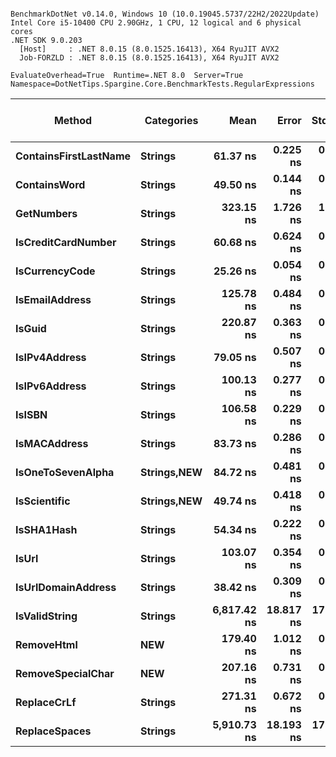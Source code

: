 ```

BenchmarkDotNet v0.14.0, Windows 10 (10.0.19045.5737/22H2/2022Update)
Intel Core i5-10400 CPU 2.90GHz, 1 CPU, 12 logical and 6 physical cores
.NET SDK 9.0.203
  [Host]     : .NET 8.0.15 (8.0.1525.16413), X64 RyuJIT AVX2
  Job-FORZLD : .NET 8.0.15 (8.0.1525.16413), X64 RyuJIT AVX2

EvaluateOverhead=True  Runtime=.NET 8.0  Server=True  
Namespace=DotNetTips.Spargine.Core.BenchmarkTests.RegularExpressions  

```
| Method                | Categories      | Mean        | Error     | StdDev    | StdErr   | Min         | Q1          | Median      | Q3          | Max         | Op/s         | CI99.9% Margin | Iterations | Kurtosis | MValue | Skewness | Rank | LogicalGroup | Baseline | Gen0   | Code Size | Completed Work Items | Lock Contentions | Exceptions | Allocated |
|---------------------- |---------------- |------------:|----------:|----------:|---------:|------------:|------------:|------------:|------------:|------------:|-------------:|---------------:|-----------:|---------:|-------:|---------:|-----:|------------- |--------- |-------:|----------:|---------------------:|-----------------:|-----------:|----------:|
| **ContainsFirstLastName** | **Strings**         |    **61.37 ns** |  **0.225 ns** |  **0.199 ns** | **0.053 ns** |    **61.02 ns** |    **61.26 ns** |    **61.28 ns** |    **61.54 ns** |    **61.71 ns** | **16,295,216.5** |       **6.973 ns** |      **14.00** |    **1.751** |  **2.000** |   **0.2064** |    **5** | *****            | **No**       |      **-** |     **796 B** |                    **-** |                **-** |          **-** |         **-** |
| **ContainsWord**          | **Strings**         |    **49.50 ns** |  **0.144 ns** |  **0.127 ns** | **0.034 ns** |    **49.31 ns** |    **49.38 ns** |    **49.53 ns** |    **49.60 ns** |    **49.69 ns** | **20,201,205.5** |       **6.983 ns** |      **14.00** |    **1.421** |  **2.000** |  **-0.1963** |    **3** | *****            | **No**       |      **-** |     **143 B** |                    **-** |                **-** |          **-** |         **-** |
| **GetNumbers**            | **Strings**         |   **323.15 ns** |  **1.726 ns** |  **1.614 ns** | **0.417 ns** |   **320.41 ns** |   **321.94 ns** |   **323.36 ns** |   **323.75 ns** |   **325.98 ns** |  **3,094,495.6** |       **7.292 ns** |      **15.00** |    **2.026** |  **2.000** |   **0.0511** |   **16** | *****            | **No**       | **0.0076** |        **NA** |                    **-** |                **-** |          **-** |     **712 B** |
| **IsCreditCardNumber**    | **Strings**         |    **60.68 ns** |  **0.624 ns** |  **0.583 ns** | **0.151 ns** |    **60.14 ns** |    **60.26 ns** |    **60.42 ns** |    **60.98 ns** |    **61.90 ns** | **16,478,909.9** |       **7.425 ns** |      **15.00** |    **2.737** |  **2.000** |   **1.0133** |    **5** | *****            | **No**       |      **-** |     **796 B** |                    **-** |                **-** |          **-** |         **-** |
| **IsCurrencyCode**        | **Strings**         |    **25.26 ns** |  **0.054 ns** |  **0.100 ns** | **0.015 ns** |    **25.12 ns** |    **25.19 ns** |    **25.24 ns** |    **25.31 ns** |    **25.68 ns** | **39,585,239.6** |      **21.492 ns** |      **43.00** |    **8.206** |  **2.000** |   **1.7510** |    **1** | *****            | **No**       |      **-** |     **716 B** |                    **-** |                **-** |          **-** |         **-** |
| **IsEmailAddress**        | **Strings**         |   **125.78 ns** |  **0.484 ns** |  **0.453 ns** | **0.117 ns** |   **125.24 ns** |   **125.43 ns** |   **125.67 ns** |   **125.99 ns** |   **126.61 ns** |  **7,950,471.3** |       **7.442 ns** |      **15.00** |    **2.000** |  **2.000** |   **0.6307** |   **11** | *****            | **No**       |      **-** |     **796 B** |                    **-** |                **-** |          **-** |         **-** |
| **IsGuid**                | **Strings**         |   **220.87 ns** |  **0.363 ns** |  **0.303 ns** | **0.084 ns** |   **220.27 ns** |   **220.69 ns** |   **220.89 ns** |   **221.15 ns** |   **221.28 ns** |  **4,527,505.5** |       **6.458 ns** |      **13.00** |    **2.002** |  **2.000** |  **-0.3816** |   **14** | *****            | **No**       |      **-** |     **796 B** |                    **-** |                **-** |          **-** |         **-** |
| **IsIPv4Address**         | **Strings**         |    **79.05 ns** |  **0.507 ns** |  **0.474 ns** | **0.122 ns** |    **78.38 ns** |    **78.65 ns** |    **79.13 ns** |    **79.33 ns** |    **80.09 ns** | **12,650,373.3** |       **7.439 ns** |      **15.00** |    **2.256** |  **2.000** |   **0.3853** |    **6** | *****            | **No**       |      **-** |     **796 B** |                    **-** |                **-** |          **-** |         **-** |
| **IsIPv6Address**         | **Strings**         |   **100.13 ns** |  **0.277 ns** |  **0.259 ns** | **0.067 ns** |    **99.72 ns** |    **99.89 ns** |   **100.17 ns** |   **100.35 ns** |   **100.53 ns** |  **9,986,678.3** |       **7.467 ns** |      **15.00** |    **1.440** |  **2.000** |  **-0.0885** |    **8** | *****            | **No**       |      **-** |     **796 B** |                    **-** |                **-** |          **-** |         **-** |
| **IsISBN**                | **Strings**         |   **106.58 ns** |  **0.229 ns** |  **0.214 ns** | **0.055 ns** |   **106.15 ns** |   **106.44 ns** |   **106.59 ns** |   **106.70 ns** |   **106.95 ns** |  **9,382,450.4** |       **7.472 ns** |      **15.00** |    **2.375** |  **2.000** |  **-0.0466** |   **10** | *****            | **No**       |      **-** |     **796 B** |                    **-** |                **-** |          **-** |         **-** |
| **IsMACAddress**          | **Strings**         |    **83.73 ns** |  **0.286 ns** |  **0.268 ns** | **0.069 ns** |    **83.25 ns** |    **83.57 ns** |    **83.67 ns** |    **83.87 ns** |    **84.23 ns** | **11,943,157.8** |       **7.465 ns** |      **15.00** |    **2.140** |  **2.000** |   **0.2308** |    **7** | *****            | **No**       |      **-** |     **796 B** |                    **-** |                **-** |          **-** |         **-** |
| **IsOneToSevenAlpha**     | **Strings,**NEW**** |    **84.72 ns** |  **0.481 ns** |  **0.450 ns** | **0.116 ns** |    **84.04 ns** |    **84.42 ns** |    **84.71 ns** |    **85.04 ns** |    **85.46 ns** | **11,803,767.5** |       **7.442 ns** |      **15.00** |    **1.778** |  **2.000** |   **0.2603** |    **7** | *****            | **No**       | **0.0012** |        **NA** |                    **-** |                **-** |          **-** |     **120 B** |
| **IsScientific**          | **Strings,**NEW**** |    **49.74 ns** |  **0.418 ns** |  **0.391 ns** | **0.101 ns** |    **49.00 ns** |    **49.51 ns** |    **49.80 ns** |    **49.96 ns** |    **50.48 ns** | **20,105,277.1** |       **7.450 ns** |      **15.00** |    **2.377** |  **2.000** |  **-0.2557** |    **3** | *****            | **No**       |      **-** |     **796 B** |                    **-** |                **-** |          **-** |         **-** |
| **IsSHA1Hash**            | **Strings**         |    **54.34 ns** |  **0.222 ns** |  **0.197 ns** | **0.053 ns** |    **54.07 ns** |    **54.18 ns** |    **54.34 ns** |    **54.40 ns** |    **54.68 ns** | **18,404,201.9** |       **6.974 ns** |      **14.00** |    **1.872** |  **2.000** |   **0.4224** |    **4** | *****            | **No**       |      **-** |     **796 B** |                    **-** |                **-** |          **-** |         **-** |
| **IsUrl**                 | **Strings**         |   **103.07 ns** |  **0.354 ns** |  **0.295 ns** | **0.082 ns** |   **102.62 ns** |   **102.83 ns** |   **103.13 ns** |   **103.27 ns** |   **103.57 ns** |  **9,702,523.5** |       **6.459 ns** |      **13.00** |    **1.779** |  **2.000** |  **-0.2123** |    **9** | *****            | **No**       |      **-** |     **796 B** |                    **-** |                **-** |          **-** |         **-** |
| **IsUrlDomainAddress**    | **Strings**         |    **38.42 ns** |  **0.309 ns** |  **0.289 ns** | **0.075 ns** |    **37.98 ns** |    **38.19 ns** |    **38.37 ns** |    **38.57 ns** |    **38.98 ns** | **26,025,408.6** |       **7.463 ns** |      **15.00** |    **1.953** |  **2.000** |   **0.4265** |    **2** | *****            | **No**       |      **-** |     **716 B** |                    **-** |                **-** |          **-** |         **-** |
| **IsValidString**         | **Strings**         | **6,817.42 ns** | **18.817 ns** | **17.601 ns** | **4.545 ns** | **6,788.71 ns** | **6,810.30 ns** | **6,816.54 ns** | **6,834.39 ns** | **6,841.40 ns** |    **146,683.1** |       **5.228 ns** |      **15.00** |    **1.725** |  **2.000** |  **-0.2297** |   **18** | *****            | **No**       |      **-** |     **199 B** |                    **-** |                **-** |          **-** |         **-** |
| **RemoveHtml**            | ****NEW****         |   **179.40 ns** |  **1.012 ns** |  **0.897 ns** | **0.240 ns** |   **178.39 ns** |   **178.90 ns** |   **179.22 ns** |   **179.35 ns** |   **181.28 ns** |  **5,574,178.4** |       **6.880 ns** |      **14.00** |    **2.518** |  **2.000** |   **0.9234** |   **12** | *****            | **No**       | **0.0005** |     **615 B** |                    **-** |                **-** |          **-** |      **48 B** |
| **RemoveSpecialChar**     | ****NEW****         |   **207.16 ns** |  **0.731 ns** |  **0.683 ns** | **0.176 ns** |   **206.07 ns** |   **206.57 ns** |   **207.31 ns** |   **207.67 ns** |   **208.20 ns** |  **4,827,205.3** |       **7.412 ns** |      **15.00** |    **1.545** |  **2.000** |  **-0.1333** |   **13** | *****            | **No**       | **0.0005** |     **615 B** |                    **-** |                **-** |          **-** |      **48 B** |
| **ReplaceCrLf**           | **Strings**         |   **271.31 ns** |  **0.672 ns** |  **0.562 ns** | **0.156 ns** |   **270.30 ns** |   **270.94 ns** |   **271.24 ns** |   **271.76 ns** |   **272.14 ns** |  **3,685,841.8** |       **6.422 ns** |      **13.00** |    **1.707** |  **2.000** |  **-0.3034** |   **15** | *****            | **No**       | **0.0005** |     **626 B** |                    **-** |                **-** |          **-** |      **48 B** |
| **ReplaceSpaces**         | **Strings**         | **5,910.73 ns** | **18.193 ns** | **17.018 ns** | **4.394 ns** | **5,882.72 ns** | **5,899.21 ns** | **5,909.56 ns** | **5,926.39 ns** | **5,937.08 ns** |    **169,183.8** |       **5.303 ns** |      **15.00** |    **1.619** |  **2.000** |   **0.1419** |   **17** | *****            | **No**       | **0.0153** |     **688 B** |                    **-** |                **-** |          **-** |    **1960 B** |
